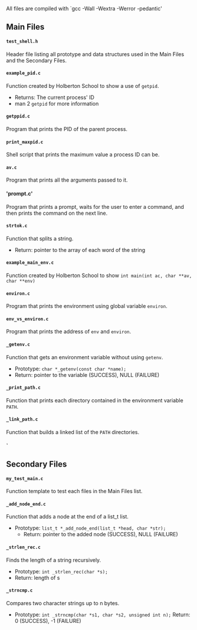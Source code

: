 All files are compiled with `gcc -Wall -Wextra -Werror -pedantic'


## Main Files

#### `test_shell.h`
Header file listing all prototype and data structures used in the Main Files and the Secondary Files.

#### `example_pid.c`
Function created by Holberton School to show a use of `getpid`.
* Returns: The current process' ID
* man 2 `getpid` for more information

#### `getppid.c`
Program that prints the PID of the parent process.

#### `print_maxpid.c`
Shell script that prints the maximum value a process ID can be.

#### `av.c`
Program that prints all the arguments passed to it.

#### 'prompt.c'
Program that prints a prompt, waits for the user to enter a command, and then prints the command on the next line.

#### `strtok.c`
Function that splits a string.
* Return: pointer to the array of each word of the string

#### `example_main_env.c`
Function created by Holberton School to show `int main(int ac, char **av, char **env)`

#### `environ.c`
Program that prints the environment using global variable `environ`.

#### `env_vs_environ.c`
Program that prints the address of `env` and `environ`.

#### `_getenv.c`
Function that gets an environment variable without using `getenv`.
* Prototype: `char *_getenv(const char *name);`
* Return: pointer to the variable (SUCCESS), NULL (FAILURE)

#### `_print_path.c`
Function that prints each directory contained in the environment variable `PATH`.

#### `_link_path.c`
Function that builds a linked list of the `PATH` directories.

#### `

## Secondary Files

#### `my_test_main.c`
Function template to test each files in the Main Files list.

#### `_add_node_end.c`
Function that adds a node at the end of a list_t list.
* Prototype: `list_t *_add_node_end(list_t *head, char *str);`
  * Return: pointer to the added node (SUCCESS), NULL (FAILURE)

#### `_strlen_rec.c`
Finds the length of a string recursively.
* Prototype: `int _strlen_rec(char *s);`
* Return: length of s

#### `_strncmp.c`
Compares two character strings up to n bytes.
* Prototype: `int _strncmp(char *s1, char *s2, unsigned int n);`
Return: 0 (SUCCESS), -1 (FAILURE)
